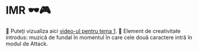 # IMR 🕶️🎮

🎥 Puteți vizualiza aici [video-ul pentru tema 1](https://youtu.be/u1ghEGRu_sE).
🎨 Element de creativitate introdus: muzică de fundal în momentul în care cele două caractere intră în modul de Attack.
